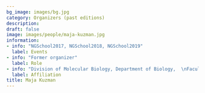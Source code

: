 ```yaml
---
bg_image: images/bg.jpg
category: Organizers (past editions)
description: 
draft: false
image: images/people/maja-kuzman.jpg
information:
- info: "NGSchool2017, NGSchool2018, NGSchool2019"
  label: Events
- info: "Former organizer"
  label: Role
- info: "Division of Molecular Biology, Department of Biology,  \nFaculty of Science, University of Zagreb, Croatia"
  label: Affiliation 
title: Maja Kuzman
---
```

